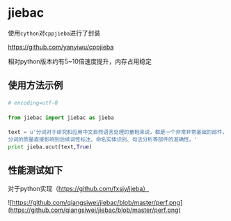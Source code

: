 jiebac
========

使用`cython`对`cppjieba`进行了封装

https://github.com/yanyiwu/cppjieba

相对python版本约有5~10倍速度提升，内存占用稳定

使用方法示例
--------

```python
# encoding=utf-8

from jiebac import jiebac as jieba

text = u'分词对于研究和应用中文自然语言处理的童鞋来说，都是一个非常非常基础的部件，\
分词的质量直接影响到后续词性标注、命名实体识别、句法分析等部件的准确性。'
print jieba.ucut(text,True)
```

性能测试如下
--------

对于python实现（https://github.com/fxsjy/jieba）

![https://github.com/qiangsiwei/jiebac/blob/master/perf.png](https://github.com/qiangsiwei/jiebac/blob/master/perf.png)
